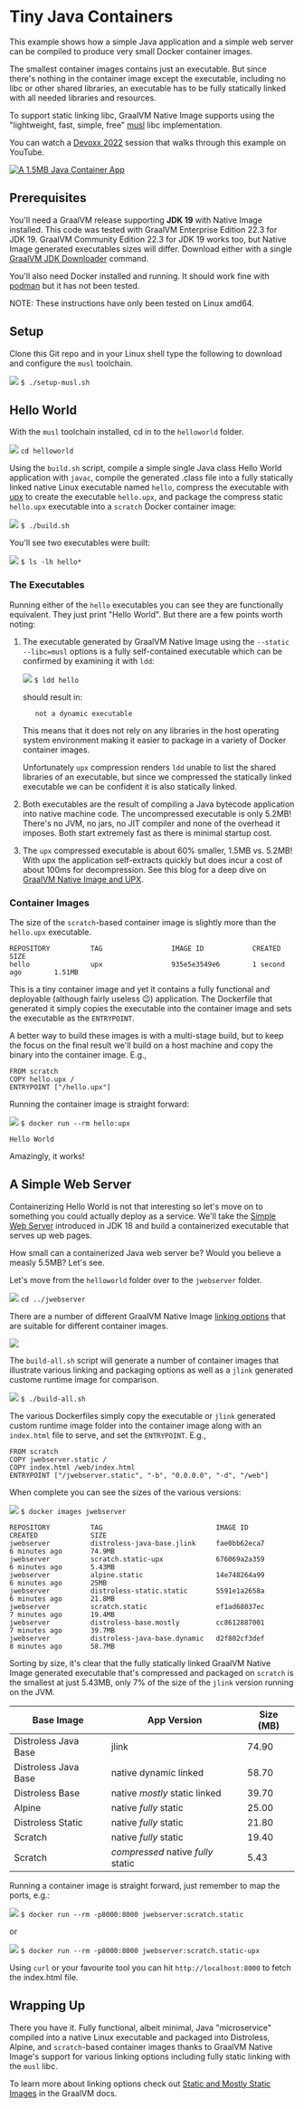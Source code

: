 # Tiny Java Containers

This example shows how a simple Java application and a simple web
server can be compiled to produce very small Docker container images. 

The smallest container images contains just an executable.  But since there's
nothing in the container image except the executable, including no libc or other
shared libraries, an executable has to be fully statically linked with all
needed libraries and resources.

To support static linking libc, GraalVM Native Image supports using the
"lightweight, fast, simple, free" [musl](https://musl.libc.org/) libc
implementation.

You can watch a [Devoxx 2022](https://devoxx.be/) session that walks through
this example on YouTube. 

[![A 1.5MB Java Container
App](images/youtube.png)](https://youtu.be/6wYrAtngIVo)

## Prerequisites

You'll need a GraalVM release supporting **JDK 19** with Native Image installed.
This code was tested with GraalVM Enterprise Edition 22.3 for JDK 19. GraalVM
Community Edition 22.3 for JDK 19 works too, but Native Image generated
executables sizes will differ.  Download either with a single [GraalVM JDK
Downloader](https://github.com/graalvm/graalvm-jdk-downloader) command.

You'll also need Docker installed and running. It should work fine with
[podman](https://podman.io/) but it has not been tested.

NOTE: These instructions have only been tested on Linux amd64.

## Setup

Clone this Git repo and in your Linux shell type the following to download and
configure the `musl` toolchain.

![](images/keyboard.jpg) `$ ./setup-musl.sh`


## Hello World

With the `musl` toolchain installed, cd in to the `helloworld` folder.

![](images/keyboard.jpg) `cd helloworld`

Using the `build.sh` script, compile a simple single Java class Hello World
application with `javac`, compile the generated .class file into a fully
statically linked native Linux executable named `hello`, compress the executable
with [upx](https://upx.github.io/) to create the executable `hello.upx`, and
package the compress static `hello.upx` executable into a `scratch`
Docker container image:

![](images/keyboard.jpg) `$ ./build.sh`

You'll see two executables were built:

![](images/keyboard.jpg) `$ ls -lh hello*`

### The Executables

Running either of the `hello` executables you can see they are functionally
equivalent. They just print "Hello World". But there are a few points worth
noting:

1. The executable generated by GraalVM Native Image using the 
   `--static --libc=musl` options is a fully self-contained executable which can be
   confirmed by examining it with `ldd`:

   ![](images/keyboard.jpg) `$ ldd hello`

   should result in:

   ```shell
      not a dynamic executable
   ```

   This means that it does not rely on any libraries in the host operating system
   environment making it easier to package in a variety of Docker container images.

   Unfortunately `upx` compression renders `ldd` unable to list the shared
   libraries of an executable, but since we compressed the statically linked
   executable we can be confident it is also statically linked.

2. Both executables are the result of compiling a Java bytecode application into
   native machine code. The uncompressed executable is only 5.2MB!  There's no
   JVM, no jars, no JIT compiler and none of the overhead it imposes.  Both
   start extremely fast as there is minimal startup cost.
3. The `upx` compressed executable is about 60% smaller, 1.5MB vs. 5.2MB! With
   upx the application self-extracts quickly but does incur a cost of about
   100ms for decompression.  See this blog for a deep dive on [GraalVM Native
   Image and
   UPX](https://medium.com/graalvm/compressed-graalvm-native-images-4d233766a214).  

### Container Images

The size of the `scratch`-based container image is slightly more than the `hello.upx`
executable.  

```shell
REPOSITORY          TAG                 IMAGE ID            CREATED             SIZE
hello               upx                 935e5e3549e6        1 second ago        1.51MB
```

This is a tiny container image and yet it contains a fully functional and
deployable (although fairly useless 😉) application.  The Dockerfile that
generated it simply copies the executable into the container image and sets the
executable as the `ENTRYPOINT`.  

A better way to build these images is with a multi-stage build, but to keep the
focus on the final result we'll build on a host machine and copy the binary into
the container image. E.g.,

```docker
FROM scratch
COPY hello.upx /
ENTRYPOINT ["/hello.upx"]
```

Running the container image is straight forward:

![](images/keyboard.jpg) `$ docker run --rm hello:upx`

```shell
Hello World
```

Amazingly, it works!

## A Simple Web Server

Containerizing Hello World is not that interesting so let's move on to something
you could actually deploy as a service. We'll take the [Simple Web
Server](https://blogs.oracle.com/javamagazine/post/java-18-simple-web-server)
introduced in JDK 18 and build a containerized executable that serves up web
pages.

How small can a containerized Java web server be? Would you believe a measly
5.5MB? Let's see.

Let's move from the `helloworld` folder over to the `jwebserver` folder. 

![](images/keyboard.jpg) `cd ../jwebserver`

There are a number of different GraalVM Native Image [linking
options](https://www.graalvm.org/22.0/reference-manual/native-image/StaticImages/)
that are suitable for different container images.

![](images/linkingoptions.png)

The `build-all.sh` script will generate a number of container images that
illustrate various linking and packaging options as well as a `jlink` generated
custome runtime image for comparison.

![](images/keyboard.jpg) `$ ./build-all.sh`

The various Dockerfiles simply copy the executable or `jlink` generated custom
runtime image folder into the container image along with an `index.html` file to
serve, and set the `ENTRYPOINT`.  E.g.,

```docker
FROM scratch
COPY jwebserver.static /
COPY index.html /web/index.html
ENTRYPOINT ["/jwebserver.static", "-b", "0.0.0.0", "-d", "/web"]
```

When complete you can see the sizes of the various versions:

![](images/keyboard.jpg) `$ docker images jwebserver`

```shell
REPOSITORY          TAG                            IMAGE ID            CREATED             SIZE
jwebserver          distroless-java-base.jlink     fae0bb62eca7        6 minutes ago       74.9MB
jwebserver          scratch.static-upx             676069a2a359        6 minutes ago       5.43MB
jwebserver          alpine.static                  14e748264a99        6 minutes ago       25MB
jwebserver          distroless-static.static       5591e1a2658a        6 minutes ago       21.8MB
jwebserver          scratch.static                 ef1ad68037ec        7 minutes ago       19.4MB
jwebserver          distroless-base.mostly         cc8612887001        7 minutes ago       39.7MB
jwebserver          distroless-java-base.dynamic   d2f802cf3def        8 minutes ago       58.7MB
```

Sorting by size, it's clear that the fully statically linked GraalVM Native
Image generated executable that's compressed and packaged on `scratch` is the
smallest at just 5.43MB, only 7% of the size of the `jlink` version running on
the JVM.

| Base Image           | App Version                        | Size (MB) |
| -------------------- | ---------------------------------- | --------- |
| Distroless Java Base | jlink                              |     74.90 |
| Distroless Java Base | native dynamic linked              |     58.70 |
| Distroless Base      | native *mostly* static linked      |     39.70 |
| Alpine               | native *fully* static              |     25.00 |
| Distroless Static    | native *fully* static              |     21.80 |
| Scratch              | native *fully* static              |     19.40 |
| Scratch              | *compressed* native *fully* static |      5.43 |

Running a container image is straight forward, just remember to map the ports, e.g.:

![](images/keyboard.jpg) `$ docker run --rm -p8000:8000 jwebserver:scratch.static`

or

![](images/keyboard.jpg) `$ docker run --rm -p8000:8000 jwebserver:scratch.static-upx`

Using `curl` or your favourite tool you can hit `http://localhost:8000` to fetch
the index.html file.

## Wrapping Up

There you have it.  Fully functional, albeit minimal, Java "microservice" compiled
into a native Linux executable and packaged into Distroless, Alpine, and
`scratch`-based container images thanks to GraalVM Native Image's support for
various linking options including fully static linking with the `musl` libc.

To learn more about linking options check out [Static and Mostly Static
Images](https://www.graalvm.org/22.0/reference-manual/native-image/StaticImages/)
in the GraalVM docs.
